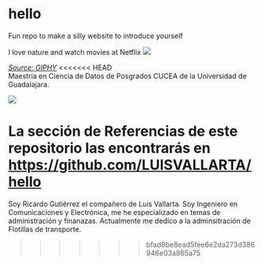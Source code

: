 # hello
Fun repo to make a silly website to introduce yourself

I love nature and watch movies at Netflix
![](https://media.giphy.com/media/PCEbeozRqxFaU/giphy.gif)

*[Source: GIPHY](https://media.giphy.com/media/PCEbeozRqxFaU/giphy.gif)*
<<<<<<< HEAD
<br>
Maestría en Ciencia de Datos de Posgrados CUCEA de la Universidad de Guadalajara.  

![](https://raw.githubusercontent.com/vcuspinera/UDG_MCD_Project_Dev_II/main/actividades/img/MCD_logo.png)

La sección de Referencias de este repositorio las encontrarás en https://github.com/LUISVALLARTA/hello
=======


Soy Ricardo Gutiérrez el compañero de Luis Vallarta. Soy Ingeniero en Comunicaciones y Electrónica, me he especializado en temas de administración y finanazas. Actualmente me dedico a la adminsitración de Flotillas de transporte.
>>>>>>> bfad8be8ead5fee6e2da273d386946e03a865a75
